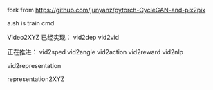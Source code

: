 

fork from https://github.com/junyanz/pytorch-CycleGAN-and-pix2pix

a.sh is train cmd



Video2XYZ
已经实现：
vid2dep vid2vid 

正在推进：
vid2sped vid2angle vid2action vid2reward  vid2nlp  

vid2representation

representation2XYZ
